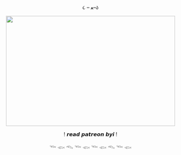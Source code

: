 <p align="center"> ૮ – ﻌ–ა

<p align="center">
  <img width="460" height="300" src="https://i.pinimg.com/originals/2e/db/a4/2edba48745736beae36a6b90a77df47e.gif">
</p>
<p align="center"> ! 𝙧𝙚𝙖𝙙 𝙥𝙖𝙩𝙧𝙚𝙤𝙣 𝙗𝙮𝙞 !
<p align="center">  𓆝 𓆟 𓆞 𓆝 𓆟 𓆝 𓆟 𓆞 𓆝 𓆟 
